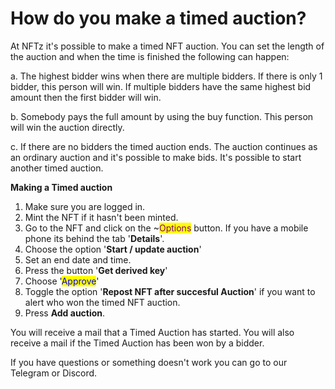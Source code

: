 # How do you make a timed auction?

At NFTz it's possible to make a timed NFT auction. You can set the length of the auction and when the time is finished the following can happen:

a. The highest bidder wins when there are multiple bidders. If there is only 1 bidder, this person will win. If multiple bidders have the same highest bid amount then the first bidder will win.&#x20;

b. Somebody pays the full amount by using the buy function. This person will win the auction directly.

c. If there are no bidders the timed auction ends. The auction continues as an ordinary auction and it's possible to make bids. It's possible to start another timed auction. &#x20;



**Making a Timed auction**

1. Make sure you are logged in.
2. Mint the NFT if it hasn't been minted.
3. Go to the NFT and click on the  \~<mark style="color:purple;">Options</mark> button. If you have a mobile phone its behind the tab '**Details**'.&#x20;
4. Choose the option '**Start / update auction**'
5. Set an end date and time.
6. Press the button '**Get derived key**'
7. Choose '<mark style="color:blue;">Approve</mark>'
8. Toggle the option '**Repost NFT after succesful Auction**' if you want to alert who won the timed NFT auction.&#x20;
9. Press **Add auction**.&#x20;

You will receive a mail that a Timed Auction has started. You will also receive a mail if the Timed Auction has been won by a bidder.

If you have questions or something doesn't work you can go to our Telegram or Discord.



<figure><img src="../../.gitbook/assets/6.jpg" alt=""><figcaption></figcaption></figure>

<figure><img src="../../.gitbook/assets/5.jpg" alt=""><figcaption></figcaption></figure>

<figure><img src="../../.gitbook/assets/4.jpg" alt=""><figcaption></figcaption></figure>

<figure><img src="../../.gitbook/assets/3.jpg" alt=""><figcaption></figcaption></figure>

<figure><img src="../../.gitbook/assets/2.jpg" alt=""><figcaption></figcaption></figure>

<figure><img src="../../.gitbook/assets/1 (1).jpg" alt=""><figcaption></figcaption></figure>
